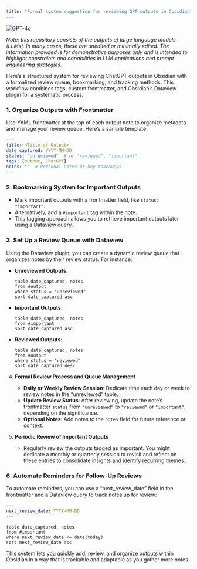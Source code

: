 ```yaml
---
title: "Formal system suggestion for reviewing GPT outputs in Obsidian"
---
```

![GPT-4o](https://img.shields.io/badge/GPT--4o-3333FF?style=for-the-badge&logo=openai&logoColor=white)



*Note: this repository consists of the outputs of large language models (LLMs). In many cases, these are unedited or minimally edited. The information provided is for demonstrative purposes only and is intended to highlight constraints and capabilities in LLM applications and prompt engineering strategies.*


Here’s a structured system for reviewing ChatGPT outputs in Obsidian with a formalized review queue, bookmarking, and tracking methods. This workflow combines tags, custom frontmatter, and Obsidian’s Dataview plugin for a systematic process.

### 1. **Organize Outputs with Frontmatter**
   Use YAML frontmatter at the top of each output note to organize metadata and manage your review queue. Here’s a sample template:
   ```yaml
   ---
   title: <Title of Output>
   date_captured: YYYY-MM-DD
   status: "unreviewed"  # or "reviewed", "important"
   tags: [output, ChatGPT]
   notes: ""  # Personal notes or key takeaways
   ---
   ```

### 2. **Bookmarking System for Important Outputs**
   - Mark important outputs with a frontmatter field, like `status: "important"`.
   - Alternatively, add a `#important` tag within the note.
   - This tagging approach allows you to retrieve important outputs later using a Dataview query.

### 3. **Set Up a Review Queue with Dataview**
   Using the Dataview plugin, you can create a dynamic review queue that organizes notes by their review status. For instance:
   - **Unreviewed Outputs**: 
     ```dataview
     table date_captured, notes
     from #output
     where status = "unreviewed"
     sort date_captured asc
     ```
   - **Important Outputs**: 
     ```dataview
     table date_captured, notes
     from #important
     sort date_captured asc
     ```

   - **Reviewed Outputs**: 
     ```dataview
     table date_captured, notes
     from #output
     where status = "reviewed"
     sort date_captured desc
     ```

4. **Formal Review Process and Queue Management**
   - **Daily or Weekly Review Session**: Dedicate time each day or week to review notes in the “unreviewed” table.
   - **Update Review Status**: After reviewing, update the note’s frontmatter `status` from `"unreviewed"` to `"reviewed"` or `"important"`, depending on the significance.
   - **Optional Notes**: Add notes to the `notes` field for future reference or context.

5. **Periodic Review of Important Outputs**
   - Regularly review the outputs tagged as important. You might dedicate a monthly or quarterly session to revisit and reflect on these entries to consolidate insights and identify recurring themes.

### 6. **Automate Reminders for Follow-Up Reviews**
   To automate reminders, you can use a “next_review_date” field in the frontmatter and a Dataview query to track notes up for review:
   ```yaml
   ---
   next_review_date: YYYY-MM-DD
   ---
   ```

   ```dataview
   table date_captured, notes
   from #important
   where next_review_date <= date(today)
   sort next_review_date asc
   ```

This system lets you quickly add, review, and organize outputs within Obsidian in a way that is trackable and adaptable as you gather more notes.